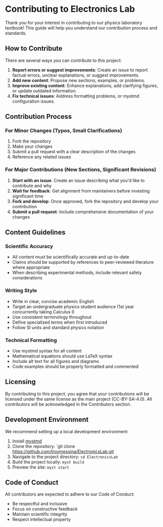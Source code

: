 
# Contributing to Electronics Lab

Thank you for your interest in contributing to our physics laboratory textbook! This guide will help you understand our contribution process and standards.

## How to Contribute

There are several ways you can contribute to this project:

1. **Report errors or suggest improvements**: Create an issue to report factual errors, unclear explanations, or suggest improvements.
2. **Add new content**: Propose new sections, examples, or problems.
3. **Improve existing content**: Enhance explanations, add clarifying figures, or update outdated information.
4. **Fix technical issues**: Address formatting problems, or mystmd configuration issues.

## Contribution Process

### For Minor Changes (Typos, Small Clarifications)

1. Fork the repository
2. Make your changes
3. Submit a pull request with a clear description of the changes
4. Reference any related issues

### For Major Contributions (New Sections, Significant Revisions)

1. **Start with an issue**: Create an issue describing what you'd like to contribute and why
2. **Wait for feedback**: Get alignment from maintainers before investing significant time
3. **Fork and develop**: Once approved, fork the repository and develop your contribution
4. **Submit a pull request**: Include comprehensive documentation of your changes

## Content Guidelines

### Scientific Accuracy

- All content must be scientifically accurate and up-to-date
- Claims should be supported by references to peer-reviewed literature where appropriate
- When describing experimental methods, include relevant safety considerations

### Writing Style

- Write in clear, concise academic English
- Target an undergraduate physics student audience (1st year concurrently taking Calculus I)
- Use consistent terminology throughout
- Define specialized terms when first introduced
- Follow SI units and standard physics notation

### Technical Formatting

- Use mystmd syntax for all content
- Mathematical equations should use LaTeX syntax
- Include alt text for all figures and diagrams
- Code examples should be properly formatted and commented

## Licensing

By contributing to this project, you agree that your contributions will be licensed under the same license as the main project (CC-BY-SA-4.0). All contributors will be acknowledged in the Contributors section.

## Development Environment

We recommend setting up a local development environment:

1. Install [mystmd](https://mystmd.org/guide/quickstart-installation)
2. Clone the repository: `git clone https://github.com/troymessina/ElectronicsLab.git
3. Navigate to the project directory: `cd ElectronicsLab`
4. Build the project locally: `myst build`
5. Preview the site: `myst start`

## Code of Conduct

All contributors are expected to adhere to our Code of Conduct:

- Be respectful and inclusive
- Focus on constructive feedback
- Maintain scientific integrity
- Respect intellectual property
